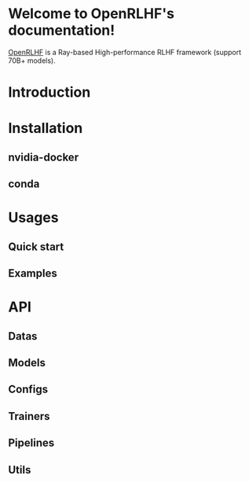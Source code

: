 # Welcome to OpenRLHF's documentation!

[OpenRLHF](https://github.com/OpenLLMAI/OpenRLHF)  is a Ray-based High-performance RLHF framework (support 70B+ models). 



# Introduction



# Installation

## nvidia-docker

## conda



# Usages

## Quick start



## Examples



# API

## Datas



## Models



## Configs



## Trainers



## Pipelines



## Utils

